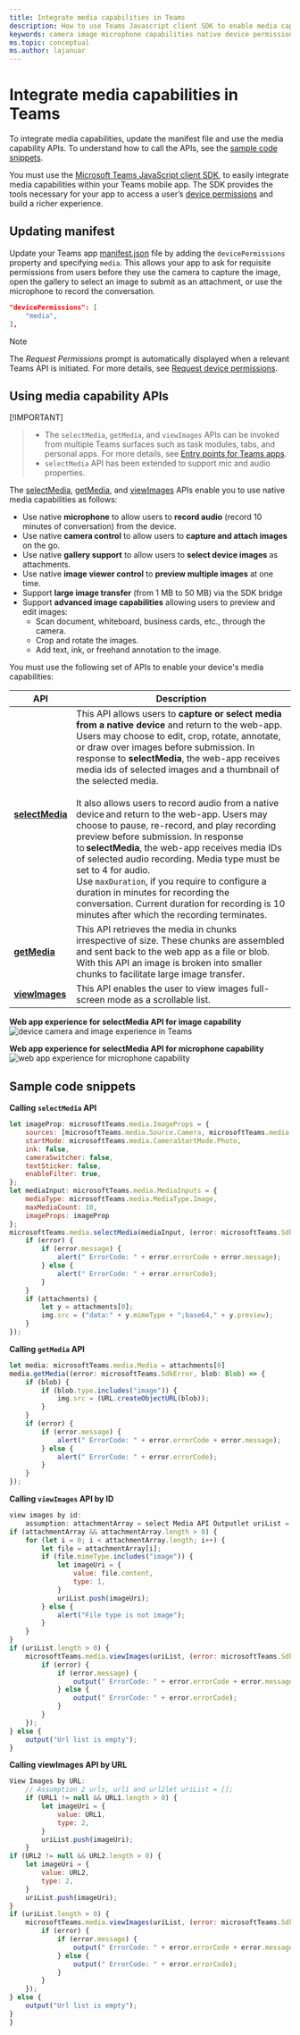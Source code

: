 ```yaml
---
title: Integrate media capabilities in Teams
description: How to use Teams Javascript client SDK to enable media capabilities
keywords: camera image microphone capabilities native device permissions media
ms.topic: conceptual
ms.author: lajanuar
---
```


# Integrate media capabilities in Teams

To integrate media capabilities, update the manifest file and use the media capability APIs. To understand how to call the APIs, see the [sample code snippets](#sample-code-snippets).

You must use the  [Microsoft Teams JavaScript client SDK](/javascript/api/overview/msteams-client?view=msteams-client-js-latest&preserve-view=true), to easily integrate media  capabilities within your Teams mobile app. The SDK provides the tools necessary for your app to access a user’s [device permissions](native-device-permissions.md) and build a richer experience.

## Updating manifest

Update your Teams app [manifest.json](../../resources/schema/manifest-schema.md#devicepermissions) file by adding the `devicePermissions` property and specifying `media`. This allows your app to ask for requisite permissions from users before they use the camera to capture the image, open the gallery to select an image to submit as an attachment, or use the microphone to record the conversation.

``` json
"devicePermissions": [
    "media",
],
```

> [!NOTE]
> The _Request Permissions_ prompt is automatically displayed when a relevant Teams API is initiated. For more details, see [Request device permissions](native-device-permissions.md).

## Using media capability APIs

[!IMPORTANT]
>* The `selectMedia`, `getMedia`, and `viewImages` APIs can be invoked from multiple Teams surfaces such as task modules, tabs, and personal apps. For more details, see [Entry points for Teams apps](../extensibility-points.md).
>* `selectMedia` API has been extended to support mic and audio properties.

The [selectMedia](/javascript/api/@microsoft/teams-js/media?view=msteams-client-js-latest#selectMedia_MediaInputs___error__SdkError__attachments__Media_______void_&preserve-view=true), [getMedia](/javascript/api/@microsoft/teams-js/_media?view=msteams-client-js-latest#getMedia__error__SdkError__blob__Blob_____void_&preserve-view=true), and [viewImages](/javascript/api/@microsoft/teams-js/media?view=msteams-client-js-latest#viewImages_ImageUri_____error___SdkError_____void_&preserve-view=true) APIs enable you to use native media capabilities as follows:

* Use native **microphone** to allow users to **record audio** (record 10 minutes of conversation) from the device.
* Use native **camera control** to allow users to **capture and attach images** on the go.
* Use native **gallery support** to allow users to **select device images** as attachments.
* Use native **image viewer control** to **preview multiple images** at one time.
* Support **large image transfer** (from 1 MB to 50 MB) via the SDK bridge
* Support **advanced image capabilities** allowing users to preview and edit images:
  * Scan document, whiteboard, business cards, etc., through the camera.
  * Crop and rotate the images.
  * Add text, ink, or freehand annotation to the image.

You must use the following set of APIs to enable your device's media capabilities:

| API      | Description   |
| --- | --- |
| [**selectMedia**](/javascript/api/@microsoft/teams-js/media?view=msteams-client-js-latest&branch=master#selectMedia_MediaInputs___error__SdkError__attachments__Media_______void_&preserve-view=true)| This API allows users to **capture or select media from a native device** and return to the web-app. Users may choose to edit, crop, rotate, annotate, or draw over images before submission. In response to **selectMedia**, the web-app receives media ids of selected images and a thumbnail of the selected media. <br/><br/>  It also allows users to record audio from a native device and return to the web-app. Users may choose to pause, re-record, and play recording preview before submission. In response to **selectMedia**, the web-app receives media IDs of selected audio recording. Media type must be set to 4 for audio. <br/> Use `maxDuration`, if you require to configure a duration in minutes for recording the conversation. Current duration for recording is 10 minutes after which the recording terminates.  |
| [**getMedia**](/javascript/api/@microsoft/teams-js/_media?view=msteams-client-js-latest&branch=master#getMedia__error__SdkError__blob__Blob_____void_&preserve-view=true)| This API retrieves the media in chunks irrespective of size. These chunks are assembled and sent back to the web app as a file or blob. With this API an image is broken into smaller chunks to facilitate large image transfer. |
| [**viewImages**](/javascript/api/@microsoft/teams-js/media?view=msteams-client-js-latest#viewImages_ImageUri_____error___SdkError_____void_&preserve-view=true)| This API enables the user to view images full-screen mode as a scrollable list.|

**Web app experience for selectMedia API for image capability**
![device camera and image experience in Teams](../../assets/images/tabs/image-capability.png)

**Web app experience for selectMedia API for microphone capability**
![web app experience for microphone capability](../../assets/images/tabs/microphone-capability.png)

## Sample code snippets

**Calling `selectMedia` API**

```javascript
let imageProp: microsoftTeams.media.ImageProps = {
    sources: [microsoftTeams.media.Source.Camera, microsoftTeams.media.Source.Gallery],
    startMode: microsoftTeams.media.CameraStartMode.Photo,
    ink: false,
    cameraSwitcher: false,
    textSticker: false,
    enableFilter: true,
};
let mediaInput: microsoftTeams.media.MediaInputs = {
    mediaType: microsoftTeams.media.MediaType.Image,
    maxMediaCount: 10,
    imageProps: imageProp
};
microsoftTeams.media.selectMedia(mediaInput, (error: microsoftTeams.SdkError, attachments: microsoftTeams.media.Media[]) => {
    if (error) {
        if (error.message) {
            alert(" ErrorCode: " + error.errorCode + error.message);
        } else {
            alert(" ErrorCode: " + error.errorCode);
        }
    }
    if (attachments) {
        let y = attachments[0];
        img.src = ("data:" + y.mimeType + ";base64," + y.preview);
    }
});
```

**Calling `getMedia` API**

```javascript
let media: microsoftTeams.media.Media = attachments[0]
media.getMedia((error: microsoftTeams.SdkError, blob: Blob) => {
    if (blob) {
        if (blob.type.includes("image")) {
            img.src = (URL.createObjectURL(blob));
        }
    }
    if (error) {
        if (error.message) {
            alert(" ErrorCode: " + error.errorCode + error.message);
        } else {
            alert(" ErrorCode: " + error.errorCode);
        }
    }
});
```

**Calling `viewImages`  API by ID**

```javascript
view images by id:
    assumption: attachmentArray = select Media API Outputlet uriList = [];
if (attachmentArray && attachmentArray.length > 0) {
    for (let i = 0; i < attachmentArray.length; i++) {
        let file = attachmentArray[i];
        if (file.mimeType.includes("image")) {
            let imageUri = {
                value: file.content,
                type: 1,
            }
            uriList.push(imageUri);
        } else {
            alert("File type is not image");
        }
    }
}
if (uriList.length > 0) {
    microsoftTeams.media.viewImages(uriList, (error: microsoftTeams.SdkError) => {
        if (error) {
            if (error.message) {
                output(" ErrorCode: " + error.errorCode + error.message);
            } else {
                output(" ErrorCode: " + error.errorCode);
            }
        }
    });
} else {
    output("Url list is empty");
}
```

**Calling viewImages API by URL**

```javascript
View Images by URL:
    // Assumption 2 urls, url1 and url2let uriList = [];
    if (URL1 != null && URL1.length > 0) {
        let imageUri = {
            value: URL1,
            type: 2,
        }
        uriList.push(imageUri);
    }
if (URL2 != null && URL2.length > 0) {
    let imageUri = {
        value: URL2,
        type: 2,
    }
    uriList.push(imageUri);
}
if (uriList.length > 0) {
    microsoftTeams.media.viewImages(uriList, (error: microsoftTeams.SdkError) => {
        if (error) {
            if (error.message) {
                output(" ErrorCode: " + error.errorCode + error.message);
            } else {
                output(" ErrorCode: " + error.errorCode);
            }
        }
    });
} else {
    output("Url list is empty");
}
}
```
